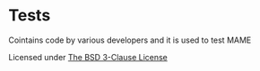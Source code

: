 # **Tests** #

Cointains code by various developers and it is used to test MAME

Licensed under [The BSD 3-Clause License](http://opensource.org/licenses/BSD-3-Clause)
